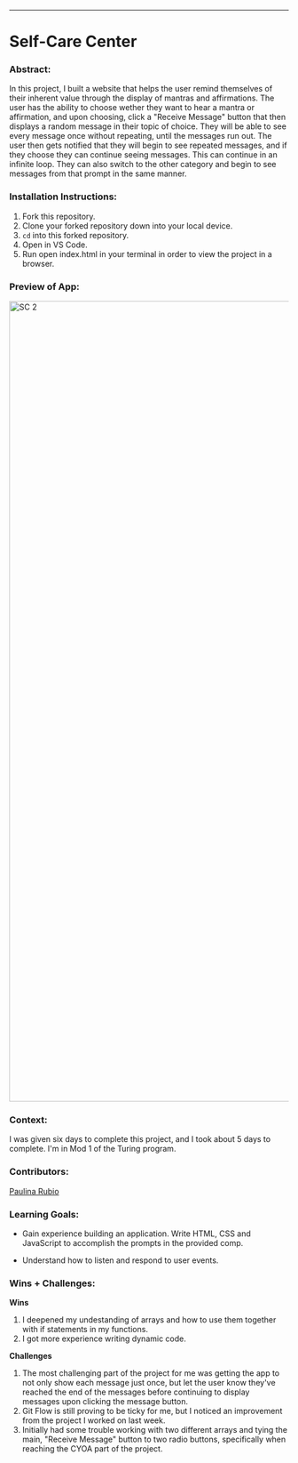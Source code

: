 ______________________________________________________  

# Self-Care Center  

### Abstract:
[//]: <> (Briefly describe what you built and its features. What problem is the app solving? How does this application solve that problem?)
In this project, I built a website that helps the user remind themselves of their inherent value through the display of mantras and affirmations. The user has the ability to choose wether they want to hear a mantra or affirmation, and upon choosing, click a "Receive Message" button that then displays a random message in their topic of choice. They will be able to see every message once without repeating, until the messages run out. The user then gets notified that they will begin to see repeated messages, and if they choose they can continue seeing messages. This can continue in an infinite loop. They can also switch to the other category and begin to see messages from that prompt in the same manner.

### Installation Instructions:
[//]: <> (What steps does a person have to take to get your app cloned down and running?)
1. Fork this repository.
2. Clone your forked repository down into your local device.
3. `cd` into this forked repository.
4. Open in VS Code.
5. Run open index.html in your terminal in order to view the project in a browser.

### Preview of App:
[//]: <> (Provide ONE gif or screenshot of your application - choose the "coolest" piece of functionality to show off.)
<img width="1440" alt="SC 2" src="https://user-images.githubusercontent.com/123966150/230809484-f54498f5-b002-46a4-9ff1-dfcd3879eb20.png">


### Context:
[//]: <> (Give some context for the project here. How long did you have to work on it? How far into the Turing program are you?)
I was given six days to complete this project, and I took about 5 days to complete. I'm in Mod 1 of the Turing program.

### Contributors:
[//]: <> (Who worked on this application? Link to their GitHubs.)
[Paulina Rubio](https://github.com/paulina-isabel)

### Learning Goals:
[//]: <> (What were the learning goals of this project? What tech did you work with?)
- Gain experience building an application.
Write HTML, CSS and JavaScript to accomplish the prompts in the provided comp.

- Understand how to listen and respond to user events.

### Wins + Challenges:
[//]: <> (What are 2-3 wins you have from this project? What were some challenges you faced - and how did you get over them?)
**Wins**
1. I deepened my undestanding of arrays and how to use them together with if statements in my functions. 
2. I got more experience writing dynamic code. 

**Challenges**
1. The most challenging part of the project for me was getting the app to not only show each message just once, but let the user know they've reached the end of the messages before continuing to display messages upon clicking the message button. 
2. Git Flow is still proving to be ticky for me, but I noticed an improvement from the project I worked on last week. 
3. Initially had some trouble working with two different arrays and tying the main, "Receive Message" button to two radio buttons, specifically when reaching the CYOA part of the project. 
